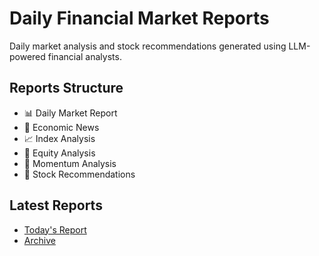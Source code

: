 # Daily Financial Market Reports

Daily market analysis and stock recommendations generated using LLM-powered financial analysts.

## Reports Structure
- 📊 Daily Market Report
- 📰 Economic News
- 📈 Index Analysis
- 💼 Equity Analysis
- 🚀 Momentum Analysis
- 🎯 Stock Recommendations

## Latest Reports
- [Today's Report](reports/market_report_2025-03-18.md)
- [Archive](reports/)
